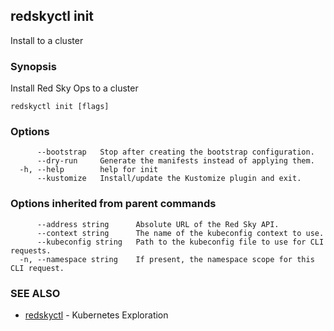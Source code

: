## redskyctl init

Install to a cluster

### Synopsis

Install Red Sky Ops to a cluster

```
redskyctl init [flags]
```

### Options

```
      --bootstrap   Stop after creating the bootstrap configuration.
      --dry-run     Generate the manifests instead of applying them.
  -h, --help        help for init
      --kustomize   Install/update the Kustomize plugin and exit.
```

### Options inherited from parent commands

```
      --address string      Absolute URL of the Red Sky API.
      --context string      The name of the kubeconfig context to use.
      --kubeconfig string   Path to the kubeconfig file to use for CLI requests.
  -n, --namespace string    If present, the namespace scope for this CLI request.
```

### SEE ALSO

* [redskyctl](redskyctl.md)	 - Kubernetes Exploration

